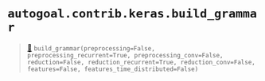 # `autogoal.contrib.keras.build_grammar`

> [📝](/usr/lib/python3/dist-packages/autogoal/contrib/keras/_grammars.py#L81)
> `build_grammar(preprocessing=False, preprocessing_recurrent=True, preprocessing_conv=False, reduction=False, reduction_recurrent=True, reduction_conv=False, features=False, features_time_distributed=False)`

